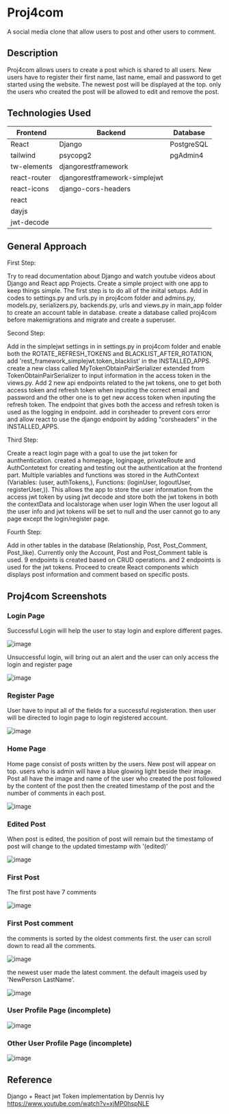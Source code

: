 # Proj4com
A social media clone that allow users to post and other users to comment.

## Description
Proj4com allows users to create a post which is shared to all users. 
New users have to register their first name, last name, email and password to get started using the website.
The newest post will be displayed at the top. only the users who created the post will be allowed to edit and remove the post.

## Technologies Used

|Frontend   |Backend  |Database |  
| ------------|-----------------|-----------------|
| React|    Django    | PostgreSQL |
|tailwind     |   psycopg2   | pgAdmin4 |
|tw-elements  | djangorestframework  |
|react-router |   djangorestframework-simplejwt  |
|react-icons  |    django-cors-headers   |
|react         |         |
|  dayjs        |        ||
| jwt-decode|


## General Approach

First Step:

Try to read documentation about Django and watch youtube videos about Django and React app Projects. Create a simple project with one app to keep things simple.
The first step is to do all of the iniital setups.
Add in codes to settings.py and urls.py in proj4com folder and admins.py, models.py, serializers.py, backends.py, urls and views.py in main_app folder to create an account table in database.
create a database called proj4com before makemigrations and migrate and create a superuser.

Second Step:

Add in the simplejwt settings in in settings.py in proj4com folder and enable both the ROTATE_REFRESH_TOKENS and BLACKLIST_AFTER_ROTATION, add 'rest_framework_simplejwt.token_blacklist' in the INSTALLED_APPS.
create a new class called MyTokenObtainPairSerializer extended from TokenObtainPairSerializer to input information in the access token in the views.py. 
Add 2 new api endpoints related to the jwt tokens, one to get both access token and refresh token when inputing the correct email and password and the other one is to get new access token when inputing the refresh token.
The endpoint that gives both the access and refresh token is used as the logging in endpoint. 
add in corsheader to prevent cors error and allow react to use the django endpoint by adding "corsheaders" in the INSTALLED_APPS.

Third Step:

Create a react login page with a goal to use the jwt token for aunthentication. 
created a homepage, loginpage, privateRoute and AuthContetext for creating and testing out the authentication at the frontend part.
Multiple variables and functions was stored in the AuthContext (Variables: (user, authTokens,), Functions: (loginUser, logoutUser, registerUser,)).
This allows the app to store the user information from the access jwt token by using jwt decode and store both the jwt tokens in both the contextData and localstorage when user login
When the user logout all the user info and jwt tokens will be set to null and the user cannot go to any page except the login/register page.

Fourth Step:

Add in other tables in the database (Relationship, Post, Post_Comment, Post_like). Currently only the Account, Post and Post_Comment table is used.
9 endpoints is created based on CRUD operations. and 2 endpoints is used for the jwt tokens. 
Proceed to create React components which displays post information and comment based on specific posts.


## Proj4com Screenshots

### Login Page

Successful Login will help the user to stay login and explore different pages. 

![image](https://user-images.githubusercontent.com/44399805/184562788-ccc88b26-7521-4302-a334-d3f6560e3139.png)

Unsuccessful login, will bring out an alert and the user can only access the login and register page

![image](https://user-images.githubusercontent.com/44399805/184563624-230123ee-98f2-4f09-bcaf-cefc2d83de14.png)


### Register Page

User have to input all of the fields for a successful registeration. then user will be directed to login page to login registered account.

![image](https://user-images.githubusercontent.com/44399805/184562816-3acbc446-5c89-418b-a540-5878794bdf3f.png)

### Home Page

Home page consist of posts written by the users. New post will appear on top. users who is admin will have a blue glowing light beside their image.
Post all have the image and name of the user who created the post followed by the content of the post then the created timestamp of the post and the number of comments in each post.

![image](https://user-images.githubusercontent.com/44399805/184562880-3c222b88-9ca3-4b74-aa99-efc8f2eb813b.png)

### Edited Post

When post is edited, the position of post will remain but the timestamp of post will change to the updated timestamp with '(edited)'

![image](https://user-images.githubusercontent.com/44399805/184564289-5f930794-d4cb-4cdf-b4e9-5fda19a37b11.png)

### First Post

The first post have 7 comments

![image](https://user-images.githubusercontent.com/44399805/184562908-4579a3a1-156a-4f09-a5a4-5c6c5260ecb3.png)

### First Post comment

the comments is sorted by the oldest comments first. the user can scroll down to read all the comments.

![image](https://user-images.githubusercontent.com/44399805/184563239-330d498e-56b8-47ae-98cd-a91e0bddbf86.png)

the newest user made the latest comment. the default imageis used by 'NewPerson LastName'.

![image](https://user-images.githubusercontent.com/44399805/184563249-bcf44619-1f91-4376-8028-0fcb424763cc.png)

### User Profile Page (incomplete)

![image](https://user-images.githubusercontent.com/44399805/184563297-e2f50937-be64-465d-8d0d-218ff1dd2049.png)

### Other User Profile Page (incomplete)

![image](https://user-images.githubusercontent.com/44399805/184563348-3b099386-bb54-41da-8810-8f24ebb3f6c0.png)



## Reference

Django + React jwt Token implementation by Dennis Ivy
https://www.youtube.com/watch?v=xjMP0hspNLE











